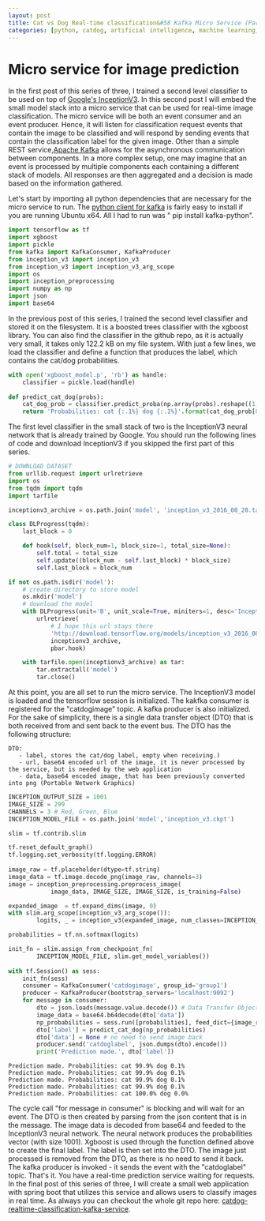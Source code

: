 ```yaml
---
layout: post
title: Cat vs Dog Real-time classification&#58 Kafka Micro Service (Part 2)
categories: [python, catdog, artificial intelligence, machine learning, neural networks, convolutional neural network, GoogleLeNet, Inception, xgboost, ridgeregression, sklearn, tensorflow, image classification, imagenet, apache kafka, real-time]
---
```


# Micro service for image prediction
In the first post of this series of three, I trained a second level classifier to be used on top of [Google's InceptionV3](https://arxiv.org/abs/1512.00567). In this second post I will embed the small model stack into a micro service that can be used for real-time image classification. The micro service will be both an event consumer and an event producer. Hence, it will listen for classification request events that contain the image to be classified and will respond by sending events that contain the classification label for the given image. Other than a simple REST service,[Apache Kafka](https://kafka.apache.org/) allows for the asynchronous communication between components. In a more complex setup, one may imagine that an event is processed by multiple components each containing a different stack of models. All responses are then aggregated and a decision is made based on the information gathered.

Let's start by importing all python dependencies that are necessary for the micro service to run. The [python client for kafka](https://github.com/dpkp/kafka-python) is fairly easy to install if you are running Ubuntu x64. All I had to run was " pip install kafka-python". 


```python
import tensorflow as tf
import xgboost
import pickle
from kafka import KafkaConsumer, KafkaProducer
from inception_v3 import inception_v3
from inception_v3 import inception_v3_arg_scope
import os
import inception_preprocessing
import numpy as np
import json
import base64
```

In the previous post of this series, I trained the second level classifier and stored it on the filesystem. It is a boosted trees classifier with the xgboost library. You can also find the classifier in the github repo, as it is actually very small, it takes only 122.2 kB on my file system. With just a few lines, we load the classifier and define a function that produces the label, which contains the cat/dog probabilities.


```python
with open('xgboost_model.p', 'rb') as handle:
    classifier = pickle.load(handle)
    
def predict_cat_dog(probs):
    cat_dog_prob = classifier.predict_proba(np.array(probs).reshape((1,-1)))[0]
    return 'Probabilities: cat {:.1%} dog {:.1%}'.format(cat_dog_prob[0], cat_dog_prob[1])
```

The first level classifier in the small stack of two is the InceptionV3 neural network that is already trained by Google. You should run the following lines of code and download InceptionV3 if you skipped the first part of this series.


```python
# DOWNLOAD DATASET 
from urllib.request import urlretrieve
import os
from tqdm import tqdm
import tarfile

inceptionv3_archive = os.path.join('model', 'inception_v3_2016_08_28.tar.gz')

class DLProgress(tqdm):
    last_block = 0

    def hook(self, block_num=1, block_size=1, total_size=None):
        self.total = total_size
        self.update((block_num - self.last_block) * block_size)
        self.last_block = block_num

if not os.path.isdir('model'):
    # create directory to store model
    os.mkdir('model')
    # download the model
    with DLProgress(unit='B', unit_scale=True, miniters=1, desc='InceptionV3') as pbar:
        urlretrieve(
            # I hope this url stays there
            'http://download.tensorflow.org/models/inception_v3_2016_08_28.tar.gz',
            inceptionv3_archive,
            pbar.hook)

    with tarfile.open(inceptionv3_archive) as tar:
        tar.extractall('model')
        tar.close()
```

At this point, you are all set to run the micro service. The InceptionV3 model is loaded and the tensorflow session is initialized. The kakfka consumer is registered for the "catdogimage" topic. A kafka producer is also initialized. For the sake of simplicity, there is a single data transfer object (DTO) that is both received from and sent back to the event bus. The DTO has the following structure:
    
    DTO:
       - label, stores the cat/dog label, empty when receiving.)
       - url, base64 encoded url of the image, it is never processed by the service, but is needed by the web application
       - data, base64 encoded image, that has been previously converted into png (Portable Network Graphics)


```python
INCEPTION_OUTPUT_SIZE = 1001
IMAGE_SIZE = 299
CHANNELS = 3 # Red, Green, Blue
INCEPTION_MODEL_FILE = os.path.join('model','inception_v3.ckpt')

slim = tf.contrib.slim

tf.reset_default_graph()
tf.logging.set_verbosity(tf.logging.ERROR)
      
image_raw = tf.placeholder(dtype=tf.string)
image_data = tf.image.decode_png(image_raw, channels=3)
image = inception_preprocessing.preprocess_image(
            image_data, IMAGE_SIZE, IMAGE_SIZE, is_training=False)

expanded_image  = tf.expand_dims(image, 0)
with slim.arg_scope(inception_v3_arg_scope()):
        logits, _ = inception_v3(expanded_image, num_classes=INCEPTION_OUTPUT_SIZE, is_training=False)

probabilities = tf.nn.softmax(logits)

init_fn = slim.assign_from_checkpoint_fn(
        INCEPTION_MODEL_FILE, slim.get_model_variables())
    
with tf.Session() as sess:
    init_fn(sess)
    consumer = KafkaConsumer('catdogimage', group_id='group1')
    producer = KafkaProducer(bootstrap_servers='localhost:9092')
    for message in consumer:
        dto = json.loads(message.value.decode()) # Data Transfer Object
        image_data = base64.b64decode(dto['data'])
        np_probabilities = sess.run([probabilities], feed_dict={image_raw:image_data})
        dto['label'] = predict_cat_dog(np_probabilities)
        dto['data'] = None # no need to send image back
        producer.send('catdoglabel', json.dumps(dto).encode())
        print('Prediction made.', dto['label'])
```

    Prediction made. Probabilities: cat 99.9% dog 0.1%
    Prediction made. Probabilities: cat 99.9% dog 0.1%
    Prediction made. Probabilities: cat 99.9% dog 0.1%
    Prediction made. Probabilities: cat 99.9% dog 0.1%
    Prediction made. Probabilities: cat 100.0% dog 0.0%


The cycle call "for message in consumer" is blocking and will wait for an event. The DTO is then created by parsing from the json content that is in the message. The image data is decoded from base64 and feeded to the InceptionV3 neural network. The neural network produces the probabilities vector (with size 1001). Xgboost is used through the function defined above to create the final label. The label is then set into the DTO. The image just processed is removed from the DTO, as there is no need to send it back. The kafka producer is invoked - it sends the event with the "catdoglabel" topic. That's it. You have a real-time prediction service waiting for requests. In the final post of this series of three, I will create a small web application with spring boot that utilizes this service and allows users to classify images in real time. As always you can checkout the whole git repo here: [catdog-realtime-classification-kafka-service](https://github.com/n-kostadinov/catdog-realtime-classification-kafka-service).
